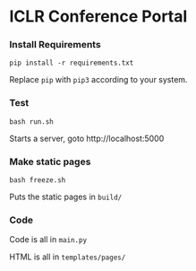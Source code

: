 # ICLR Conference Portal

### Install Requirements
```
pip install -r requirements.txt
```
Replace `pip` with `pip3` according to your system.


### Test
```
bash run.sh
```
Starts a server, goto http://localhost:5000


### Make static pages
```
bash freeze.sh
```
Puts the static pages in `build/`

### Code

Code is all in `main.py`

HTML is all in  `templates/pages/`

